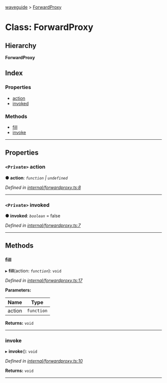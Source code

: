 [waveguide](../README.md) > [ForwardProxy](../classes/forwardproxy.md)

# Class: ForwardProxy

## Hierarchy

**ForwardProxy**

## Index

### Properties

* [action](forwardproxy.md#action)
* [invoked](forwardproxy.md#invoked)

### Methods

* [fill](forwardproxy.md#fill)
* [invoke](forwardproxy.md#invoke)

---

## Properties

<a id="action"></a>

### `<Private>` action

**● action**: *`function` \| `undefined`*

*Defined in [internal/forwardproxy.ts:8](https://github.com/rzeigler/waveguide/blob/a4eddcf/src/internal/forwardproxy.ts#L8)*

___
<a id="invoked"></a>

### `<Private>` invoked

**● invoked**: *`boolean`* = false

*Defined in [internal/forwardproxy.ts:7](https://github.com/rzeigler/waveguide/blob/a4eddcf/src/internal/forwardproxy.ts#L7)*

___

## Methods

<a id="fill"></a>

###  fill

▸ **fill**(action: *`function`*): `void`

*Defined in [internal/forwardproxy.ts:17](https://github.com/rzeigler/waveguide/blob/a4eddcf/src/internal/forwardproxy.ts#L17)*

**Parameters:**

| Name | Type |
| ------ | ------ |
| action | `function` |

**Returns:** `void`

___
<a id="invoke"></a>

###  invoke

▸ **invoke**(): `void`

*Defined in [internal/forwardproxy.ts:10](https://github.com/rzeigler/waveguide/blob/a4eddcf/src/internal/forwardproxy.ts#L10)*

**Returns:** `void`

___

